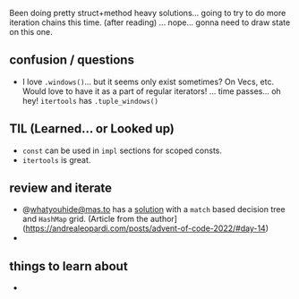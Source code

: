 Been doing pretty struct+method heavy solutions... going to try to do more iteration chains this time. (after reading) ... nope... gonna need to draw state on this one. 




## confusion / questions
* I love `.windows()`... but it seems only exist sometimes? On Vecs, etc. Would love to have it as a part of regular iterators! ... time passes... oh hey! `itertools` has `.tuple_windows()`

## TIL (Learned... or Looked up)
* `const` can be used in `impl` sections for scoped consts.
* `itertools` is great.

## review and iterate
* @whatyouhide@mas.to has a [solution](https://github.com/whatyouhide/advent_of_code_2022/blob/main/src/day14.rs) with a `match` based decision tree and `HashMap` grid. (Article from the author](https://andrealeopardi.com/posts/advent-of-code-2022/#day-14)
*  

## things to learn about
* 

